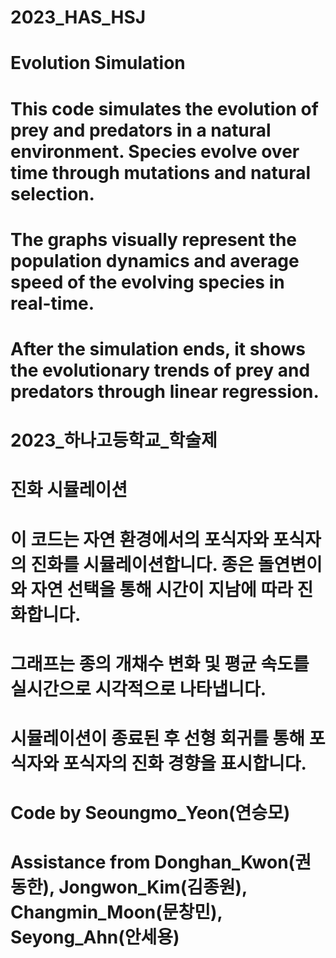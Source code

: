 # 2023_HAS_HSJ 

# Evolution Simulation

# This code simulates the evolution of prey and predators in a natural environment. Species evolve over time through mutations and natural selection.

# The graphs visually represent the population dynamics and average speed of the evolving species in real-time.

# After the simulation ends, it shows the evolutionary trends of prey and predators through linear regression.


# 2023_하나고등학교_학술제

# 진화 시뮬레이션

# 이 코드는 자연 환경에서의 포식자와 포식자의 진화를 시뮬레이션합니다. 종은 돌연변이와 자연 선택을 통해 시간이 지남에 따라 진화합니다.

# 그래프는 종의 개채수 변화 및 평균 속도를 실시간으로 시각적으로 나타냅니다.

# 시뮬레이션이 종료된 후 선형 회귀를 통해 포식자와 포식자의 진화 경향을 표시합니다.


# Code by Seoungmo_Yeon(연승모)
# Assistance from Donghan_Kwon(권동한), Jongwon_Kim(김종원), Changmin_Moon(문창민), Seyong_Ahn(안세용)


